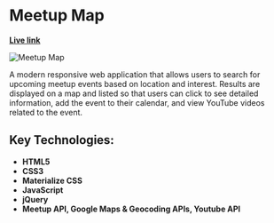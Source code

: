 # Meetup Map

**[Live link](https://www.meetup-map.com)**

![Meetup Map](http://taylorsturtz.com/images/StudentGradeTable-WebMock-sm.jpg)

A modern responsive web application that allows users to search for upcoming meetup events based on location and interest. Results are displayed on a map and listed so that users can click to see detailed information, add the event to their calendar, and view YouTube videos related to the event.

## Key Technologies:
- **HTML5**
- **CSS3**
- **Materialize CSS**
- **JavaScript**
- **jQuery**
- **Meetup API, Google Maps & Geocoding APIs, Youtube API**

